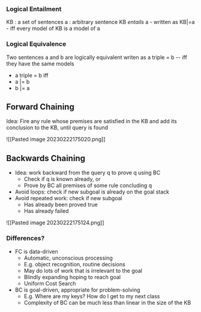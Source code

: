 ### Logical Entailment
KB :  a set of sentences
a : arbitrary sentence
KB *entails* a - written as KB|=a - iff every model of KB is a model of a

### Logical Equivalence
Two sentences a and b are logically equivalent writen as a triple = b -- iff  they have the same models
 - a triple = b iff
 - a |= b
 - b |= a

## Forward Chaining

Idea: Fire any rule whose premises are satisfied in the KB and add its
conclusion to the KB, until query is found

![[Pasted image 20230222175020.png]]

## Backwards Chaining
 - Idea: work backward from the query q to prove q using BC
	 - Check if q is known already, or
	 - Prove by BC all premises of some rule concluding q
 - Avoid loops: check if new subgoal is already on the goal stack
 - Avoid repeated work: check if new subgoal
	 - Has already been proved true
	 - Has already failed

![[Pasted image 20230222175124.png]]

### Differences?
 - FC is data-driven
	 - Automatic, unconscious processing
	 - E.g. object recognition, routine decisions
	 - May do lots of work that is irrelevant to the goal
	 - Blindly expanding hoping to reach goal
	 - Uniform Cost Search
 - BC is goal-driven, appropriate for problem-solving
	 - E.g. Where are my keys? How do I get to my next class
	 - Complexity of BC can be much less than linear in the size of the KB